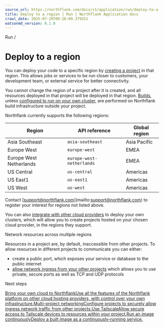 ```yaml
---
source_url: https://northflank.com/docs/v1/application/run/deploy-to-a-region
title: Deploy to a region | Run | Northflank Application docs
crawl_date: 2025-07-29T09:26:09.379251
watsonmd_version: 0.1.0
---
```


Run / 

# Deploy to a region

You can deploy your code to a specific region by [creating a project](../getting-started/create-a-project) in that region. This allows jobs or services to be run closer to customers, your development team, or external service for better connectivity.

You cannot change the region of a project after it is created, and all resources deployed in that project will be deployed in that region. [Builds](../build/build-your-code-on-northflank), unless [configured to run on your own cluster](../bring-your-own-cloud/configure-your-cluster#select-build-infrastructure), are performed on Northflank build infrastructure outside your project.

Northflank currently supports the following regions:

Region| API reference| Global region  
---|---|---  
Asia Southeast| `asia-southeast`| Asia Pacific  
Europe West| `europe-west`| EMEA  
Europe West Netherlands| `europe-west-netherlands`| EMEA  
US Central| `us-central`| Americas  
US East1| `us-east1`| Americas  
US West| `us-west`| Americas  
  
Contact [[support@northflank.com](mailto:support@northflank.com)](mailto:support@northflank.com) to register your interest for regions not listed above.

You can also [integrate with other cloud providers](../bring-your-own-cloud/use-other-cloud-providers-with-northflank) to deploy your own clusters, which will allow you to create projects hosted on your chosen cloud provider, in the regions they support.

Network resources across multiple regions

Resources in a project are, by default, inaccessible from other projects. To allow resources in different projects to communicate you can either:

  * create a public port, which exposes your service or database to the public internet
  * [allow network ingress from your other projects](../network/enable-multi-project-networking) which allows you to use private, secure ports as well as TCP and UDP protocols



Next steps

[Bring your own cloud to NorthflankUse all the features of the Northflank platform on other cloud hosting providers, with control over your own infrastructure.](/docs/v1/application/bring-your-own-cloud/use-other-cloud-providers-with-northflank)[Multi-project networkingConfigure projects to securely allow ingress network traffic from other projects.](/docs/v1/application/network/enable-multi-project-networking)[Use TailscaleAllow secure access to Tailscale devices to resources within your project.](/docs/v1/application/network/use-tailscale)[Run an image continuouslyDeploy a built image as a continuously-running service.](/docs/v1/application/run/run-an-image-continuously)